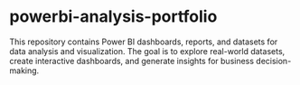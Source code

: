 # powerbi-analysis-portfolio
This repository contains Power BI dashboards, reports, and datasets for data analysis and visualization. The goal is to explore real-world datasets, create interactive dashboards, and generate insights for business decision-making.
